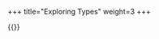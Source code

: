 +++
title="Exploring Types"
weight=3
+++

{{<snippet file="src/test/scala/io/shiftleft/joern/TypeDeclTests.scala" language="scala">}}
